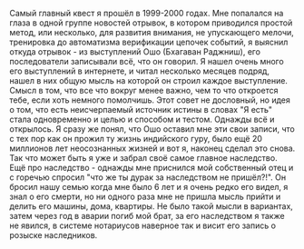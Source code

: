 Самый главный квест я прошёл в 1999-2000 годах. Мне попалался на глаза в одной группе новостей отрывок, в котором приводился простой метод, или несколько, для развития внимания, не упускающего мелочи, тренировка до автоматизма верификации цепочек событий, я выяснил откуда отрывок - из выступлений Ошо (Бхагаван Раджниш), его последователи записывали всё, что он говорил. Я нашел очень много его выступлений в интернете, и читал несколько месяцев подряд, нашел в них общую мысль на которой он строил каждое выступление. Смысл в том, что все что вокруг менее важно, чем то что откроется тебе, если хоть немного помолчишь. Этот совет не дословный, но идея о том, что есть неисчерпаемый источник истины в словах "Я есть"  стала одновременно и целью и способом и тестом. Однажды всё и открылось. Я  сразу же понял, что Ошо оставил мне эти свои записи, что с тех пор как он прожил ту жизнь индийского гуру, было ещё 20 миллионов лет неосознанных жизней и вот я, наконец сделал  это снова. Так что может быть я уже и забрал своё самое главное наследство. Ещё про наследство - однажды мне приснился мой собственный отец и с горечью спросил "что же ты дурак за наследством не пришёл?!". Он бросил нашу семью когда мне было 6 лет и я очень редко его видел, я знал о его смерти, но ни одного раза мне не пришла мысль прийти и делить его машины, дома, квартиры. Не было такой мысли в вариантах, затем через год в аварии погиб мой брат, за его наследством я также не явился, в системе нотариусов наверное так и висит его запись о розыске наследников. 
